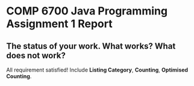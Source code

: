 # COMP 6700 Java Programming Assignment 1 Report

## The status of your work. What works? What does not work?

All requirement satisfied! Include **Listing Category**, **Counting**, **Optimised Counting**.
